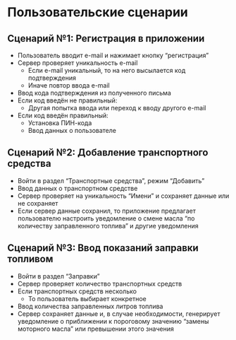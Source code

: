# Пользовательские сценарии

## Сценарий №1: Регистрация в приложении

* Пользователь вводит e-mail и нажимает кнопку “регистрация”
* Сервер проверяет уникальность e-mail
  * Если e-mail уникальный, то на него высылается код подтверждения
  * Иначе повтор ввода e-mail
* Ввод кода подтверждения из полученного письма
* Если код введён не правильный:
  * Другая попытка ввода или переход к вводу другого e-mail
* Если код введён правильный:
  * Установка ПИН-кода
  * Ввод данных о пользователе

## Сценарий №2: Добавление транспортного средства

* Войти в раздел “Транспортные средства”, режим “Добавить”
* Ввод данных о транспортном средстве
* Сервер проверяет на уникальность “Имени” и сохраняет данные или не сохраняет
* Если сервер данные сохранил, то приложение предлагает пользователю настроить уведомление о смене масла “по количеству заправленного топлива” и другие уведомления

## Сценарий №3: Ввод показаний заправки топливом

* Войти в раздел “Заправки”
* Сервер проверяет количество транспортных средств
* Если транспортных средств несколько
  * То пользователь выбирает конкретное
* Ввод количества заправленных литров топлива
* Сервер сохраняет данные и, в случае необходимости, генерирует уведомление о приближении к пороговому значению “замены моторного масла” или превышении этого значения
